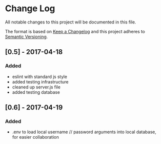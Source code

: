 # Change Log
All notable changes to this project will be documented in this file.

The format is based on [Keep a Changelog](http://keepachangelog.com/)
and this project adheres to [Semantic Versioning](http://semver.org/).

## [0.5] - 2017-04-18
### Added
- eslint with standard js style
- added testing infrastructure
- cleaned up server.js file
- added testing database

## [0.6] - 2017-04-19
### Added
- .env to load local username // password arguments into local database, for easier collaboration
